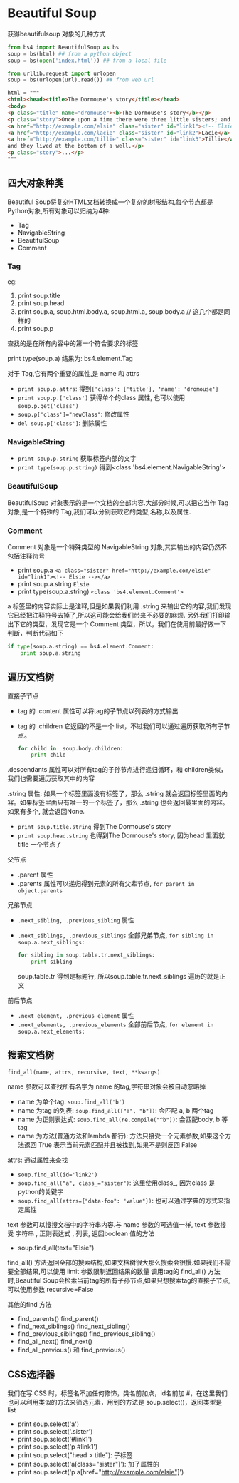 # Beautiful Soup
获得beautifulsoup 对象的几种方式
```python
from bs4 import BeautifulSoup as bs
soup = bs(html) ## from a python object
soup = bs(open('index.html')) ## from a local file

from urllib.request import urlopen
soup = bs(urlopen(url).read()) ## from web url
```

```html
html = """
<html><head><title>The Dormouse's story</title></head>
<body>
<p class="title" name="dromouse"><b>The Dormouse's story</b></p>
<p class="story">Once upon a time there were three little sisters; and their names were
<a href="http://example.com/elsie" class="sister" id="link1"><!-- Elsie --></a>,
<a href="http://example.com/lacie" class="sister" id="link2">Lacie</a> and
<a href="http://example.com/tillie" class="sister" id="link3">Tillie</a>;
and they lived at the bottom of a well.</p>
<p class="story">...</p>
"""
```

## 四大对象种类
Beautiful Soup将复杂HTML文档转换成一个复杂的树形结构,每个节点都是Python对象,所有对象可以归纳为4种:

- Tag
- NavigableString
- BeautifulSoup
- Comment

### Tag
eg:

1. print soup.title
1. print soup.head
1. print soup.a, soup.html.body.a, soup.html.a, soup.body.a // 这几个都是同样的
1. print soup.p

查找的是在所有内容中的第一个符合要求的标签

print type(soup.a) 结果为: bs4.element.Tag

对于 Tag,它有两个重要的属性,是 name 和 attrs

- `print soup.p.attrs`: 得到`{'class': ['title'], 'name': 'dromouse'}`
- `print soup.p.['class']` 获得单个的class 属性, 也可以使用`soup.p.get('class')`
- `soup.p['class']="newClass"`: 修改属性
- `del soup.p['class']`: 删除属性

### NavigableString
- `print soup.p.string` 获取标签内部的文字
- `print type(soup.p.string)` 得到<class 'bs4.element.NavigableString'>

### BeautifulSoup
BeautifulSoup 对象表示的是一个文档的全部内容.大部分时候,可以把它当作 Tag 对象,是一个特殊的 Tag,我们可以分别获取它的类型,名称,以及属性.

### Comment
Comment 对象是一个特殊类型的 NavigableString 对象,其实输出的内容仍然不包括注释符号

- print soup.a `<a class="sister" href="http://example.com/elsie" id="link1"><!-- Elsie --></a>`
- print soup.a.string `Elsie`
- print type(soup.a.string) `<class 'bs4.element.Comment'>`

a 标签里的内容实际上是注释,但是如果我们利用 .string 来输出它的内容,我们发现它已经把注释符号去掉了,所以这可能会给我们带来不必要的麻烦.
另外我们打印输出下它的类型，发现它是一个 Comment 类型，所以，我们在使用前最好做一下判断，判断代码如下
```python
if type(soup.a.string) == bs4.element.Comment:
    print soup.a.string
```

## 遍历文档树
直接子节点

- tag 的 .content 属性可以将tag的子节点以列表的方式输出
- tag 的 .children 它返回的不是一个 list，不过我们可以通过遍历获取所有子节点。

	```python
	for child in  soup.body.children:
		print child
	```

.descendants 属性可以对所有tag的子孙节点进行递归循环，和 children类似，我们也需要遍历获取其中的内容

.string 属性: 如果一个标签里面没有标签了，那么 .string 就会返回标签里面的内容。如果标签里面只有唯一的一个标签了，那么 .string 也会返回最里面的内容。如果有多个, 就会返回None.

- `print soup.title.string` 得到The Dormouse's story
- `print soup.head.string` 也得到The Dormouse's story, 因为head 里面就title 一个节点了

父节点

- .parent 属性
- .parents 属性可以递归得到元素的所有父辈节点, `for parent in object.parents`

兄弟节点

- `.next_sibling, .previous_sibling` 属性
- `.next_siblings, .previous_siblings` 全部兄弟节点, `for sibling in soup.a.next_siblings:`

	```python
	for sibling in soup.table.tr.next_siblings:
		print sibling
	```
	 soup.table.tr 得到是标题行, 所以soup.table.tr.next_siblings 遍历的就是正文

前后节点

- `.next_element, .previous_element` 属性
- `.next_elements, .previous_elements` 全部前后节点, `for element in soup.a.next_elements:`

## 搜索文档树
`find_all(name, attrs, recursive, text, **kwargs)`

name 参数可以查找所有名字为 name 的tag,字符串对象会被自动忽略掉

- name 为单个tag: `soup.find_all('b')`
- name 为tag 的列表: `soup.find_all(["a", "b"])`: 会匹配 a, b 两个tag
- name 为正则表达式: `soup.find_all(re.compile("^b"))`: 会匹配body, b 等tag
- name 为方法(普通方法和lambda 都行): 方法只接受一个元素参数,如果这个方法返回 True 表示当前元素匹配并且被找到,如果不是则反回 False

attrs: 通过属性来查找

- `soup.find_all(id='link2')`
- `soup.find_all("a", class_="sister")`: 这里使用class_, 因为class 是python的关键字
- `soup.find_all(attrs={"data-foo": "value"})`: 也可以通过字典的方式来指定属性


text 参数可以搜搜文档中的字符串内容.与 name 参数的可选值一样, text 参数接受 字符串 , 正则表达式 , 列表, 返回boolean 值的方法

- soup.find_all(text="Elsie")

find_all() 方法返回全部的搜索结构,如果文档树很大那么搜索会很慢.如果我们不需要全部结果,可以使用 limit 参数限制返回结果的数量
调用tag的 find_all() 方法时,Beautiful Soup会检索当前tag的所有子孙节点,如果只想搜索tag的直接子节点,可以使用参数 recursive=False

其他的find 方法

- find_parents()  find_parent()
- find_next_siblings()  find_next_sibling()
- find_previous_siblings()  find_previous_sibling()
- find_all_next()  find_next()
- find_all_previous() 和 find_previous()

## CSS选择器
我们在写 CSS 时，标签名不加任何修饰，类名前加点，id名前加 #，在这里我们也可以利用类似的方法来筛选元素，用到的方法是 soup.select()，返回类型是 list

- print soup.select('a')
- print soup.select('.sister')
- print soup.select('#link1')
- print soup.select('p #link1')
- print soup.select("head > title"): 子标签
- print soup.select('a[class="sister"]'): 加了属性的
- print soup.select('p a[href="http://example.com/elsie"]')
 
